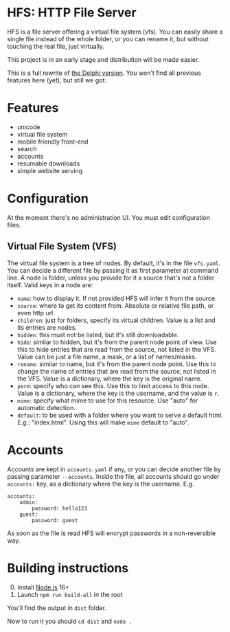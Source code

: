# HFS: HTTP File Server

HFS is a file server offering a virtual file system (vfs).
You can easily share a single file instead of the whole folder,
or you can rename it, but without touching the real file, just virtually.

This project is in an early stage and distribution will be made easier.

This is a full rewrite of [the Delphi version](https://github.com/rejetto/hfs2).
You won't find all previous features here (yet), but still we got:

# Features
- unicode
- virtual file system
- mobile friendly front-end
- search
- accounts
- resumable downloads
- simple website serving

# Configuration

At the moment there's no administration UI. You must edit configuration files.

## Virtual File System (VFS)

The virtual file system is a tree of nodes.
By default, it's in the file `vfs.yaml`.
You can decide a different file by passing it as first parameter at command line.
A node is folder, unless you provide for it a source that's not a folder itself.
Valid keys in a node are: 
- `name`: how to display it. If not provided HFS will infer it from the source.  
- `source`: where to get its content from. Absolute or relative file path, or even http url.
- `children`: just for folders, specify its virtual children.
     Value is a list and its entries are nodes.  
- `hidden`: this must not be listed, but it's still downloadable.
- `hide`: similar to hidden, but it's from the parent node point of view.
     Use this to hide entries that are read from the source, not listed in the VFS.
     Value can be just a file name, a mask, or a list of names/masks. 
- `rename`: similar to name, but it's  from the parent node point.
     Use this to change the name of  entries that are read from the source, not listed in the VFS.
     Value is a dictionary, where the key is the original name.   
- `perm`: specify who can see this.
     Use this to limit access to this node.
     Value is a dictionary, where the key is the username, and the value is `r`.    
- `mime`: specify what mime to use for this resource. Use "auto" for automatic detection.
- `default`: to be used with a folder where you want to serve a default html. E.g.: "index.html". Using this will make `mime` default to "auto".  

# Accounts

Accounts are kept in `accounts.yaml` if any, or you can decide another file by passing parameter `--accounts`.
Inside the file, all accounts should go under `accounts:` key, as a dictionary where the key is the username.
E.g.
```
accounts:
    admin:
        password: hello123
    guest:
        password: guest    
```

As soon as the file is read HFS will encrypt passwords in a non-reversible way.

# Building instructions

0. Install [Node.js](https://nodejs.org/) 16+ 
1. Launch `npm run build-all` in the root

You'll find the output in `dist` folder.

Now to run it you should `cd dist` and `node .`
